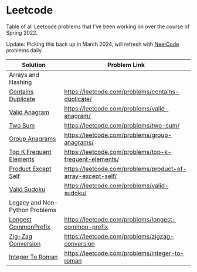 # Leetcode
Table of all Leetcode problems that I've been working on over the course of Spring 2022.

Update: Picking this back up in March 2024, will refresh with [NeetCode](https://neetcode.io/practice) problems daily.

| Solution                                                                                                                     | Problem Link                                               |
|------------------------------------------------------------------------------------------------------------------------------|------------------------------------------------------------|
| Arrays and Hashing                                                                                                           |                                                            |
| [Contains Duplicate](https://github.com/AshKhanNY/Leetcode/blob/main/Arrays%20%26%20Hashing/ContainsDuplicate.py)            | https://leetcode.com/problems/contains-duplicate/          |
| [Valid Anagram](https://github.com/AshKhanNY/Leetcode/blob/main/Arrays%20%26%20Hashing/ValidAnagram.py)                      | https://leetcode.com/problems/valid-anagram/               |
| [Two Sum](https://github.com/AshKhanNY/Leetcode/blob/main/Arrays%20%26%20Hashing/TwoSum.py)                                  | https://leetcode.com/problems/two-sum/                     |
| [Group Anagrams](https://github.com/AshKhanNY/Leetcode/blob/main/Arrays%20%26%20Hashing/GroupAnagrams.py)                    | https://leetcode.com/problems/group-anagrams/              |
| [Top K Frequent Elements](https://github.com/AshKhanNY/Leetcode/blob/main/Arrays%20%26%20Hashing/TopKFrequentElements.py)    | https://leetcode.com/problems/top-k-frequent-elements/     |
| [Product Except Self](https://github.com/AshKhanNY/Leetcode/blob/main/Arrays%20%26%20Hashing/ProductOfArrayExceptSelf.py)    | https://leetcode.com/problems/product-of-array-except-self/|
| [Valid Sudoku](https://github.com/AshKhanNY/Leetcode/blob/main/Arrays%20%26%20Hashing/ValidSudoku.py)                        | https://leetcode.com/problems/valid-sudoku/                |
| Legacy and Non-Python Problems                                                                                               |                                                            |
| [Longest CommonPrefix](https://github.com/AshKhanNY/Leetcode/blob/main/Legacy/LongestCommonPrefix.cpp)                       | https://leetcode.com/problems/longest-common-prefix        |
| [Zig-Zag Conversion](https://github.com/AshKhanNY/Leetcode/blob/main/Legacy/ZigZagConversion.cpp)                            | https://leetcode.com/problems/zigzag-conversion            |
| [Integer To Roman](https://github.com/AshKhanNY/Leetcode/blob/main/Legacy/IntegerToRoman.cpp)                                | https://leetcode.com/problems/integer-to-roman             |
